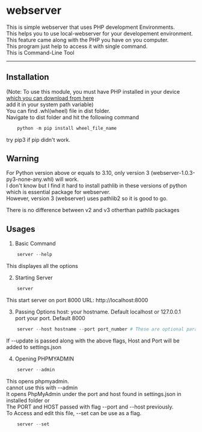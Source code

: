 # webserver
This is simple webserver that uses PHP development Environments.  
This helps you to use local-webserver for your developement environment.  
This feature came along with the PHP you have on you computer.  
This program just help to access it with single command.  
This is Command-Line Tool  

----------------------------------------------------
## Installation
(Note: To use this module, you must have PHP installed in your device [which you can download from here](https://www.php.net/downloads)  
add it in your system path variable)  
You can find .whl(wheel) file in dist folder.  
Navigate to dist folder and hit the following command  
````powershell
    python -m pip install wheel_file_name
````
try pip3 if pip didn't work.  
## Warning
For Python version above or equals to 3.10, only version 3 (webserver-1.0.3-py3-none-any.whl) will work.  
I don't know but I find it hard to install pathlib in these versions of python which is essential package for webserver.  
However, version 3 (webserver) uses pathlib2 so it is good to go.  

There is no difference between v2 and v3 otherthan pathlib packages
## Usages
1. Basic Command
````powershell
    server --help
````
This displayes all the options

2. Starting Server
````powershell
    server
````
This start server on port 8000
URL: http://localhost:8000

3. Passing Options
host: your hostname. Default localhost or 127.0.0.1  
port your port. Default 8000  
````powershell
    server --host hostname --port port_number # These are optional parameter. These are not manditory
````
If --update is passed along with the above flags, Host and Port will be added to settings.json

4. Opening PHPMYADMIN
````powershell
    server --admin
````
This opens phpmyadmin.  
cannot use this with --admin  
It opens PhpMyAdmin under the port and host found in settings.json in installed folder or  
The PORT and HOST passed with flag --port and --host previously.  
To Access and edit this file, --set can be use as a flag.  
````powershell
    server --set
````
